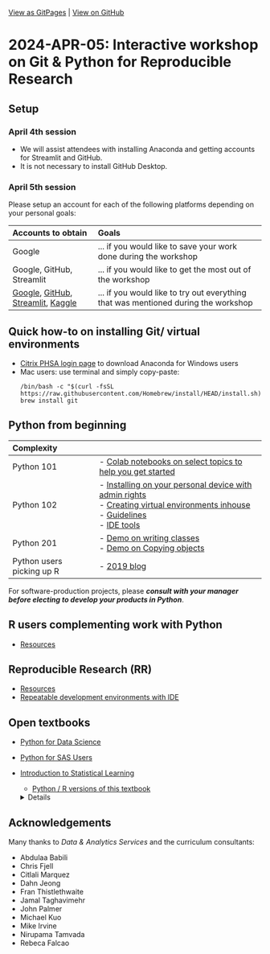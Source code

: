 [View as GitPages](https://bccdc-dsi.github.io/Python-Git-workshop/) | [View on GitHub](https://github.com/BCCDC-DSI/Python-Git-workshop/edit/main/colab/readme.md)

# 2024-APR-05: Interactive workshop on Git & Python for Reproducible Research

## Setup
 
### April 4th session

- We will assist attendees with installing Anaconda and getting accounts for Streamlit and GitHub. 
- It is not necessary to install GitHub Desktop.

### April 5th session

Please setup an account for each of the following platforms depending on your personal goals:

| Accounts to obtain | Goals |
| :-- | :-- |
| Google | ... if you would like to save your work done during the workshop |
| Google, GitHub, Streamlit | ... if you would like to get the most out of the workshop |
| [Google](https://accounts.google.com/v3/signin/identifier?continue=https%3A%2F%2Fmail.google.com%2Fmail%2Fu%2F0%2F&emr=1&followup=https%3A%2F%2Fmail.google.com%2Fmail%2Fu%2F0%2F&ifkv=ARZ0qKJlj6VIf3H8gET1BA2BD8q98Mm4xnSs68VLWCmFiPkNzPaJJzqZc710ymyW9iZ8fWezEDxlLg&osid=1&passive=1209600&service=mail&flowName=GlifWebSignIn&flowEntry=ServiceLogin&dsh=S-1207831730%3A1711210547935397&theme=mn&ddm=0), [GitHub](https://github.com/), [Streamlit](https://streamlit.io), [Kaggle](https://www.kaggle.com/) | ... if you would like to try out everything that was mentioned during the workshop |

## Quick how-to on installing Git/ virtual environments

- [Citrix PHSA login page](https://remoteapps.healthbc.org/logon/LogonPoint/tmindex.html) to download Anaconda for Windows users
- Mac users: use terminal and simply copy-paste:
  ```
  /bin/bash -c "$(curl -fsSL https://raw.githubusercontent.com/Homebrew/install/HEAD/install.sh)"
  brew install git
  ```


## Python from beginning

| Complexity |   |
| :-- | :-- |
| Python 101 | - [Colab notebooks on select topics to help you get started](colab/) |
| Python 102 | - [Installing on your personal device with admin rights](https://intro-stat-learning.github.io/ISLP/installation.html) <br>- [Creating virtual environments inhouse](python/seasoned) <br>- [Guidelines](https://docs.google.com/presentation/d/1Tc6bMM7UWm92aahi-pleJUBNRh_fDl_D7jgNZbErbY4/) <br>- [IDE tools](rr/tools) |
| Python 201 | - [Demo on writing classes](https://colab.research.google.com/github/hmok/Tutorials/blob/master/beginnersPythonCheatSheet.ipynb#scrollTo=Class_inhertitance) <br>- [Demo on Copying objects](https://colab.research.google.com/drive/17pKv9A7dLAiG2DDcY1nsnXflWBk3XTRK)|  
| Python users picking up R | - [2019 blog](https://medium.com/@nawazahmad20/r-for-python-programmers-part-1-ca4eab668b8c) <br> |


    

For software-production projects, please ***consult with your manager before electing to develop your products in Python***.  

## R users complementing work with Python
- [Resources](r_users/)
 
## Reproducible Research (RR)

- [Resources](rr)
- [Repeatable development environments with IDE](rr/tools)

## Open textbooks 
- [Python for Data Science](https://byuidatascience.github.io/python4ds/index.html)
- [Python for SAS Users](https://www.pythonforsasusers.com/)
- [Introduction to Statistical Learning](https://www.statlearning.com/resources-second-edition)
   - [Python / R versions of this textbook](https://github.com/intro-stat-learning/ISLP_labs/tree/stable)
   <details>      
      To install the current version of the requirements run:
    
      ```
      $ pip install -r https://raw.githubusercontent.com/intro-stat-learning/ISLP_labs/v2.1.3/requirements.txt
      $ jupyter lab Ch02-statlearning-lab.ipynb
      ```

   </details>


   
## Acknowledgements

Many thanks to *Data & Analytics Services* and the curriculum consultants:
- Abdulaa Babili
- Chris Fjell 
- Citlali Marquez
- Dahn Jeong
- Fran Thistlethwaite
- Jamal Taghavimehr
- John Palmer
- Michael Kuo
- Mike Irvine
- Nirupama Tamvada
- Rebeca Falcao


